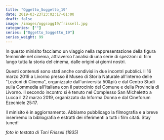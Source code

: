 ```yaml
---
title: "Oggetto_Soggetto_19"
date: 2019-03-23T23:02:17+01:00
draft: false
image: /images/oggsogg19/frissell.jpg
categories: [""]
series: ["Oggetto_Soggetto_19"]
series_weight: 99
---
```


In questo minisito facciamo un viaggio nella rappresentazione della figura femminile nel cinema, attraverso l'analisi di una serie di spezzoni di film lungo tutta la storia del cinema, dalle origini ai giorni nostri.

Questi contenuti sono stati anche condivisi in due incontri pubblici. Il 16 marzo 2019 a Livorno presso il Museo di Storia Naturale all'interno delle "Lezioni di Cinema", organizzate dall'università 50&più e dal Centro Studi sulla Commedia all'Italiana con il patrocinio del Comune e della Provincia di Livorno.
Il secondo incontro si è tenuto nel Complesso San Micheletto a Lucca il 22 marzo 2019, organizzato da Informa Donna e dal Cineforum Ezechiele 25:17.

Il minisito è in aggiornamento. Abbiamo pubblicago la filmografia e a breve inseriremo la bibliografia e estratti dei riferimenti a tutti i film citati. Stay tuned!

_foto in testata di Toni Frissell (1935)_